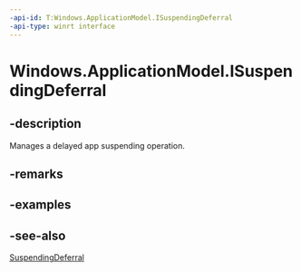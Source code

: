 ```yaml
---
-api-id: T:Windows.ApplicationModel.ISuspendingDeferral
-api-type: winrt interface
---
```


<!-- Interface syntax.
public interface ISuspendingDeferral : 
-->

# Windows.ApplicationModel.ISuspendingDeferral

## -description
Manages a delayed app suspending operation.

## -remarks

## -examples

## -see-also
[SuspendingDeferral](suspendingdeferral.md)